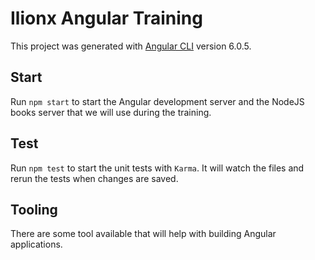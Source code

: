 # Ilionx Angular Training

This project was generated with [Angular CLI](https://github.com/angular/angular-cli) version 6.0.5.

## Start
Run `npm start` to start the Angular development server and the NodeJS books server that we will use during the training.

## Test
Run `npm test` to start the unit tests with `Karma`. It will watch the files and rerun the tests when changes are saved.

## Tooling
There are some tool available that will help with building Angular applications.

###
